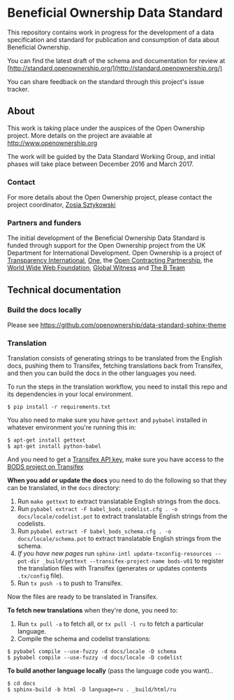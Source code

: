 Beneficial Ownership Data Standard
==================================

This repository contains work in progress for the development of a data specification and standard for publication and consumption of data about Beneficial Ownership.

You can find the latest draft of the schema and documentation for review at [http://standard.openownership.org/](http://standard.openownership.org/)

You can share feedback on the standard through this project's issue tracker.

## About

This work is taking place under the auspices of the Open Ownership project. More details on the project are avaiable at http://www.openownership.org

The work will be guided by the Data Standard Working Group, and initial phases will take place between December 2016 and March 2017.

### Contact

For more details about the Open Ownership project, please contact the project coordinator, [Zosia Sztykowski](mailto:zosia@openownership.org)

### Partners and funders

The initial development of the Beneficial Ownership Data Standard is funded through support for the Open Ownership project from the UK Department for International Development. Open Ownership is a project of [Transparency International](https://www.transparency.org/), [One](https://www.one.org/international/), the [Open Contracting Partnership](http://www.open-contracting.org), the [World Wide Web Foundation](http://www.webfoundation.org), [Global Witness](https://www.globalwitness.org/en-gb/) and [The B Team](http://bteam.org/)

## Technical documentation

### Build the docs locally

Please see https://github.com/openownership/data-standard-sphinx-theme

### Translation

Translation consists of generating strings to be translated from the English docs, pushing them to Transifex, fetching translations back from Transifex, and then you can build the docs in the other languages you need.

To run the steps in the translation workflow, you need to install this repo and its dependencies in your local environment.

```
$ pip install -r requirements.txt
```

You also need to make sure you have `gettext` and `pybabel` installed in whatever environment you're running this in:

```
$ apt-get install gettext
$ apt-get install python-babel
```

And you need to get a [Transifex API key](https://www.transifex.com/user/settings/api/), make sure you have access to the [BODS project on Transifex](https://www.transifex.com/OpenDataServices/bods-v01)

**When you add or update the docs** you need to do the following so that they can be translated, in the `docs` directory:

1. Run `make gettext` to extract translatable English strings from the docs.
2. Run `pybabel extract -F babel_bods_codelist.cfg . -o docs/locale/codelist.pot` to extract translatable English strings from the codelists.
2. Run `pybabel extract -F babel_bods_schema.cfg . -o docs/locale/schema.pot` to extract translatable English strings from the schema.
2. *If you have new pages* run `sphinx-intl update-txconfig-resources --pot-dir _build/gettext --transifex-project-name bods-v01` to register the translation files with Transifex (generates or updates contents `.tx/config` file).
3. Run `tx push -s` to push to Transifex.

Now the files are ready to be translated in Transifex.

**To fetch new translations** when they're done, you need to:

1. Run `tx pull -a` to fetch all, or `tx pull -l ru` to fetch a particular language.
2. Compile the schema and codelist translations:

```
$ pybabel compile --use-fuzzy -d docs/locale -D schema
$ pybabel compile --use-fuzzy -d docs/locale -D codelist
```

**To build another language locally** (pass the language code you want)..

```
$ cd docs
$ sphinx-build -b html -D language=ru . _build/html/ru
```



<!-- # Directory in which to build documentation files.
BUILD_DIR=build

# Directory in which to build .pot files.
POT_DIR=$(BUILD_DIR)/locale

# Directory of catalog files.
LOCALE_DIR=docs/locale -->

<!--
    pybabel compile --use-fuzzy -d $(LOCALE_DIR) -D $(DOMAIN_PREFIX)schema
pybabel compile --use-fuzzy -d $(LOCALE_DIR) -D $(DOMAIN_PREFIX)codelists
-->